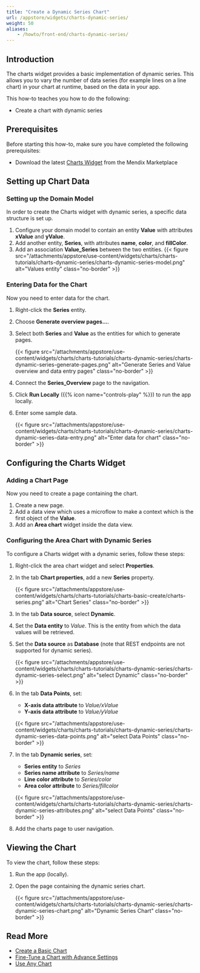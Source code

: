 ```yaml
---
title: "Create a Dynamic Series Chart"
url: /appstore/widgets/charts-dynamic-series/
weight: 50
aliases:
    - /howto/front-end/charts-dynamic-series/
---
```


## Introduction

The charts widget provides a basic implementation of dynamic series. This allows you to vary the number of data series (for example lines on a line chart) in your chart at runtime, based on the data in your app.

This how-to teaches you how to do the following:

* Create a chart with dynamic series

## Prerequisites

Before starting this how-to, make sure you have completed the following prerequisites:

* Download the latest [Charts Widget](/appstore/widgets/charts/) from the Mendix Marketplace

## Setting up Chart Data

### Setting up the Domain Model

In order to create the Charts widget with dynamic series, a specific data structure is set up.

1. Configure your domain model to contain an entity **Value** with attributes **xValue** and **yValue**.
1. Add another entity, **Series**, with attributes **name**, **color**, and **fillColor**.
1. Add an association **Value_Series** between the two entities.
    {{< figure src="/attachments/appstore/use-content/widgets/charts/charts-tutorials/charts-dynamic-series/charts-dynamic-series-model.png" alt="Values entity" class="no-border" >}}

### Entering Data for the Chart

Now you need to enter data for the chart.

1. Right-click the **Series** entity.
2. Choose **Generate overview pages...**.
3. Select both **Series** and **Value** as the entities for which to generate pages.

    {{< figure src="/attachments/appstore/use-content/widgets/charts/charts-tutorials/charts-dynamic-series/charts-dynamic-series-generate-pages.png" alt="Generate Series and Value overview and data entry pages" class="no-border" >}}

4. Connect the **Series_Overview** page to the navigation.
5. Click **Run Locally** ({{% icon name="controls-play" %}}) to run the app locally.
6. Enter some sample data.

    {{< figure src="/attachments/appstore/use-content/widgets/charts/charts-tutorials/charts-dynamic-series/charts-dynamic-series-data-entry.png" alt="Enter data for chart" class="no-border" >}}

## Configuring the Charts Widget

### Adding a Chart Page

Now you need to create a page containing the chart.

1. Create a new page.
2. Add a data view which uses a microflow to make a context which is the first object of the **Value**.
3. Add an **Area chart** widget inside the data view.

### Configuring the Area Chart with Dynamic Series

To configure a Charts widget with a dynamic series, follow these steps:

1. Right-click the area chart widget and select **Properties**.
1. In the tab **Chart properties**, add a new **Series** property.

    {{< figure src="/attachments/appstore/use-content/widgets/charts/charts-tutorials/charts-basic-create/charts-series.png" alt="Chart Series" class="no-border" >}}

1. In the tab **Data source**, select **Dynamic**.
1. Set the **Data entity** to *Value*. This is the entity from which the data values will be retrieved.
1. Set the **Data source** as **Database** (note that REST endpoints are not supported for dynamic series).

    {{< figure src="/attachments/appstore/use-content/widgets/charts/charts-tutorials/charts-dynamic-series/charts-dynamic-series-select.png" alt="select Dynamic" class="no-border" >}}

1. In the tab **Data Points**, set:

    * **X-axis data attribute** to *Value/xValue*
    * **Y-axis data attribute** to *Value/yValue*

    {{< figure src="/attachments/appstore/use-content/widgets/charts/charts-tutorials/charts-dynamic-series/charts-dynamic-series-data-points.png" alt="select Data Points" class="no-border" >}}

1. In the tab **Dynamic series**, set: 

    * **Series entity** to *Series*
    * **Series name attribute** to *Series/name*
    * **Line color attribute** to *Series/color*
    * **Area color attribute** to *Series/fillcolor*

    {{< figure src="/attachments/appstore/use-content/widgets/charts/charts-tutorials/charts-dynamic-series/charts-dynamic-series-attributes.png" alt="select Data Points" class="no-border" >}}

1. Add the charts page to user navigation.

## Viewing the Chart

To view the chart, follow these steps:

1. Run the app (locally).
1. Open the page containing the dynamic series chart.

    {{< figure src="/attachments/appstore/use-content/widgets/charts/charts-tutorials/charts-dynamic-series/charts-dynamic-series-chart.png" alt="Dynamic Series Chart" class="no-border" >}}

## Read More

* [Create a Basic Chart](/appstore/widgets/charts-basic-create/)
* [Fine-Tune a Chart with Advance Settings](/appstore/widgets/chart-advanced-tuning/)
* [Use Any Chart](/appstore/widgets/charts-any-usage/)

